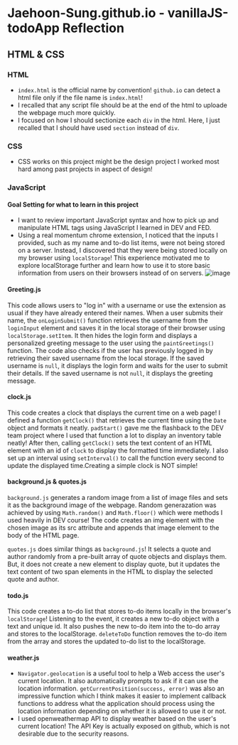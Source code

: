 # Jaehoon-Sung.github.io - vanillaJS-todoApp Reflection

## HTML & CSS
### HTML
- `index.html` is the official name by convention! `github.io` can detect a html file only if the file name is `index.html`!
- I recalled that any script file should be at the end of the html to uploade the webpage much more quickly.
- I focused on how I should sectionize each `div` in the html. Here, I just recalled that I should have used `section` instead of `div`.

### CSS
- CSS works on this project might be the design project I worked most hard among past projects in aspect of design!

### JavaScript
#### Goal Setting for what to learn in this project 
- I want to review important JavaScript syntax and how to pick up and manipulate HTML tags using JavaScript I learned in DEV and FED.
- Using a real momentum chrome extension, I noticed that the inputs I provided, such as my name and to-do list items, were not being stored on a server. Instead, I discovered that they were being stored locally on my browser using `localStorage`! This experience motivated me to explore localStorage further and learn how to use it to store basic information from users on their browsers instead of on servers.
![image](https://user-images.githubusercontent.com/89331926/235240423-c56797af-cf89-4abc-9dd8-f4b4b178a936.png)

#### Greeting.js
This code allows users to "log in" with a username or use the extension as usual if they have already entered their names. When a user submits their name, the `onLoginSubmit()` function retrieves the username from the `loginInput` element and saves it in the local storage of their browser using `localStorage.setItem`. It then hides the login form and displays a personalized greeting message to the user using the `paintGreetings()` function. The code also checks if the user has previously logged in by retrieving their saved username from the local storage. If the saved username is `null`, it displays the login form and waits for the user to submit their details. If the saved username is not `null`, it displays the greeting message. 

#### clock.js
This code creates a clock that displays the current time on a web page! I defined a function `getClock()` that retrieves the current time using the `Date` object and formats it neatly. `padStart()` gave me the flashback to the DEV team project where I used that function a lot to display an inventory table neatly! After then, calling `getClock()` sets the text content of an HTML element with an id of `clock` to display the formatted time immediately. I also set up an interval using `setInterval()` to call the function every second to update the displayed time.Creating a simple clock is NOT simple!

#### background.js & quotes.js
`background.js` generates a random image from a list of image files and sets it as the background image of the webpage. Random generazation was achieved by using `Math.random()` and `Math.floor()` which were methods I used heavily in DEV course! The code creates an img element with the chosen image as its src attribute and appends that image element to the body of the HTML page.

`quotes.js` does similar things as `background.js`! It selects a quote and author randomly from a pre-built array of quote objects and displays them. But, it does not create a new element to display quote, but it updates the text content of two span elements in the HTML to display the selected quote and author.

#### todo.js
This code creates a to-do list that stores to-do items locally in the browser's `localStorage`! Listening to the event, it creates a new to-do object with a text and unique id. It also pushes the new to-do item into the to-do array and stores to the localStorage. `deleteToDo` function removes the to-do item from the array and stores the updated to-do list to the localStorage.

#### weather.js
- `Navigator.geolocation` is a useful tool to help a Web access the user's current location. It also automatically prompts to ask if it can use the location information. `getCurrentPosition(success, error)` was also an impressive function which I think makes it easier to implement callback functions to address what the application should process using the location information depending on whether it is allowed to use it or not.
- I used openweathermap API to display weather based on the user's current location! The API Key is actually exposed on github, which is not desirable due to the security reasons.
